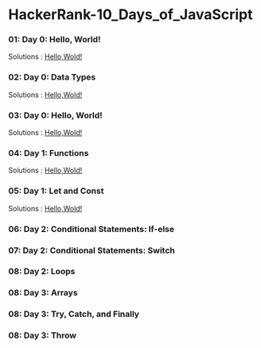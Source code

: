 # HackerRank-10_Days_of_JavaScript

### 01: Day 0: Hello, World!
Solutions : [Hello,Wold!](./Day0:Hello,World!.js)
### 02: Day 0: Data Types
Solutions : [Hello,Wold!](./Day0:Hello,World!.js)
### 03: Day 0: Hello, World!
Solutions : [Hello,Wold!](./Day0:Hello,World!.js)
### 04: Day 1: Functions
Solutions : [Hello,Wold!](./Day0:Hello,World!.js)
### 05: Day 1: Let and Const
Solutions : [Hello,Wold!](./Day0:Hello,World!.js)
### 06: Day 2: Conditional Statements: If-else
### 07: Day 2: Conditional Statements: Switch
### 08: Day 2: Loops
### 08: Day 3: Arrays
### 08: Day 3: Try, Catch, and Finally
### 08: Day 3: Throw
